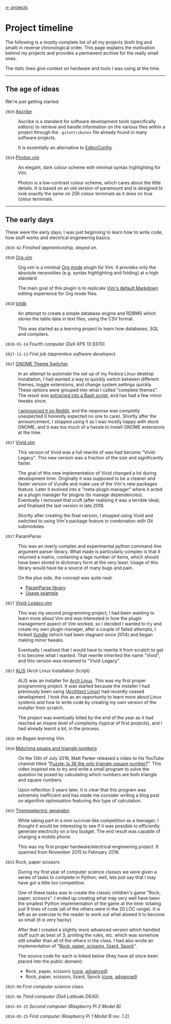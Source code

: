 <!-- METADATA
title: Project timeline
-->

[← projects](../)

# Project timeline

The following is a mostly complete list of all my projects (both big and small)
in reverse chronological order.  This page explains the motivation behind my
projects and provides a permanent archive for the really small ones.

The italic lines give context on hardware and tools I was using at the time.

---

## The age of ideas

We're just getting started.

<dl>

  <dt><code>2019</code> <a href="/projects/ascribe">Ascribe</a></dt>
  <dd><p>
  Ascribe is a standard for software development tools (specifically editors)
  to retrieve and handle information on the various files within a project
  through the <code>.gitattributes</code> file already found in many software
  projects.

  It is essentially an alternative to <a href="https://editorconfig.org/">EditorConfig</a>.
  </p></dd>


  <dt><code>2019</code> <a href="https://github.com/axvr/photon.vim">Photon.vim</a></dt>
  <dd><p>
  An elegant, dark colour scheme with minimal syntax highlighting for Vim.

  Photon is a low-contrast colour scheme, which cares about the little details.
  It is based on an old version of paramount and is designed to look exactly
  the same on 256 colour terminals as it does on true colour terminals.
  </p></dd>

</dl>

---

## The early days

These were the early days; I was just beginning to learn how to write code, how
stuff works and electrical engineering basics.


<dl>

  <dt><code>2019-02</code> <i>Finished apprenticeship, stayed on.</i></dt>
  <dd><p></p></dd>


  <dt><code>2018</code> <a href="https://github.com/axvr/org.vim">Org.vim</a></dt>
  <dd><p>
  Org.vim is a minimal <a href="https://orgmode.org/">Org mode</a> plugin for
  Vim. It provides only the absolute necessities (e.g. syntax highlighting and
  folding) at a high standard.

  The main goal of this plugin is to replicate
  <a href="https://github.com/tpope/vim-markdown/">Vim's default Markdown</a>
  editing experience for Org mode files.
  </p></dd>


  <dt><code>2018</code> <a href="https://github.com/axvr/txtdb">txtdb</a></dt>
  <dd><p>
  An attempt to create a simple database engine and RDBMS which stores the
  table data in text files, using the CSV format.

  This was started as a learning project to learn how databases, SQL and
  compilers.
  </p></dd>


  <dt><code>2018-01-24</code> <i>Fourth computer (Dell XPS 13 9370).</i></dt>
  <dd><p></p></dd>


  <dt><code>2017-11-13</code> <i>First job (apprentice software developer).</i></dt>
  <dd><p></p></dd>


  <dt><code>2017</code> <a href="assets/gnome-theme.sh">GNOME Theme Switcher</a></dt>
  <dd><p>
  In an attempt to automate the set up of my Fedora Linux desktop installation,
  I had wanted a way to quickly switch between different themes, toggle
  extensions, and change system settings quickly. These options were grouped
  into what I called "complete themes". The result was <a href="assets/gnome-theme.sh">extracted
  into a Bash script</a>, and has had a few minor tweaks since.

  <a href="https://www.reddit.com/r/unixporn/comments/73l9qg/gnome_script_to_switch_gnome_themes/">I
  announced it on Reddit</a>, and the response was completly unexpected (I
  honestly expected no one to care). Shortly after the announcement, I stopped
  using it as I was mostly happy with stock GNOME, and it was too much of a
  hassle to install GNOME extensions at the time.
  </p></dd>


  <dt><code>2017</code> <a href="https://github.com/axvr/vivid.vim">Vivid.vim</a></dt>
  <dd><p>
  This version of Vivid was a full rewrite of was had become "Vivid-Legacy".
  This new version was a fraction of the size and significantly faster.

  The goal of this new implementation of Vivid changed a lot during development
  time. Originally it was supposed to be a cleaner and faster version of Vundle
  and make use of the Vim's new packages feature. Later it evolved into a
  "meta-plugin manager" where it acted as a plugin manager for plugins (to
  manage dependencies). Eventually I removed that cruft (after realising it was
  a terrible idea), and finalised the last version in late 2018.

  Shortly after creating the final version, I stopped using Vivid and switched
  to using Vim's package feature in combination with Git submodules.
  </p></dd>


  <dt><code>2017</code> ParamParse</dt>
  <dd><p>
  This was an overly complex and experimental python command-line argument
  parser library. What made is particularly complex is that it returned a
  matrix, containing a lage number of items, which should have been stored in
  dictionary form at the very least. Usage of this library would have be a
  source of many bugs and pain.

  On the plus side, the concept was quite neat.

  <ul>
  <li><a href="assets/paramparse/pp.py">ParamParse library</a></li>
  <li><a href="assets/paramparse/ppexample.py">Usage example</a></li>
  </ul>
  </p></dd>


  <dt><code>2017</code> <a href="https://github.com/axvr/Vivid-Legacy.vim">Vivid-Legacy.vim</a></dt>
  <dd><p>
  This was my second programming project; I had been wanting to learn more
  about Vim and was interested in how the plugin management aspect of Vim
  worked, so I decided I wanted to try and create my own plugin manager, after
  a couple of failed attempts, I forked <a href="https://github.com/VundleVim/Vundle.vim">Vundle</a>
  (which had been stagnant since 2014) and began making minor tweaks.

  Eventually I realised that I would have to rewrite it from scratch to get it
  to become what I wanted. That rewrite inherited the name "Vivid", and this
  version was renamed to "Vivid-Legacy".
  </p></dd>


  <dt><code>2017</code> <a href="https://github.com/axvr/alis">ALIS</a> (Arch Linux Installation Script)</dt> 
  <dd><p>
  ALIS was an installer for <a href="https://www.archlinux.org/">Arch
  Linux</a>.  This was my first proper programming project. It was started
  because the installer I had previously been using
  (<a href="https://sourceforge.net/projects/architect-linux/">Architect Linux</a>)
  had recently ceased development. I took this as an opportunity to learn more
  about Linux systems and how to write code by creating my own version of the
  installer from scratch.

  The project was eventually killed by the end of the year as it had reached an
  insane level of complexity (typical of first projects), and I had already
  learnt a lot, in the process.
  </p></dd>


  <dt><code>2016-09</code> <i>Began learning Vim.</i></dt>
  <dd><p></p></dd>


  <dt><code>2016</code> <a href="assets/sqrandtrinums.py">Matching square and triangle numbers</a></dt>
  <dd><p>
  On the 13th of July 2016, Matt Parker released a video to his YouTube channel
  titled "<a href="https://www.youtube.com/watch?v=Gh8h8MJFFdI">Puzzle: Is 36
  the only triangle-square number?</a>". This video inspired me to try and
  write a small program to solve the question he posed by calculating which
  numbers are both triangle and square numbers.

  Upon reflection 3 years later, it is clear that this program was extremely
  inefficient and has made me consider writing a blog post on algorithm
  optimisation featuring this type of calculation.
  </p></dd>


  <dt><code>2015</code> <a href="/projects/teg">Thermoelectric generator</a></dt>
  <dd><p>
  While taking part in a mini survival-like competition as a teenager, I
  thought it would be interesting to see if it was possible to efficiently
  generate electricity on a tiny budget. The end result was capable of charging
  a mobile phone.

  This was my first proper hardware/electrical engineering project. It spanned
  from November 2015 to February 2016.
  </p></dd>


  <dt><code>2015</code> Rock, paper scissors</dt>
  <dd><p>
  During my first year of computer science classes we were given a series of
  tasks to complete in Python; well, lets just say that I may have got a little
  <i>too</i> competitive.

  One of these tasks was to create the classic children's game "Rock, paper,
  scissors". I ended up creating what may very well have been the smallest
  Python implementation of the game at the time: totaling just 9 lines of code
  (all of the others were in the 20 LOC range). It is left as an exercise to
  the reader to work out what alowed it to become so small (it is very hacky).

  After that I created a slightly more advanced version which handled stuff
  such as best of 3, printing the rules, etc. which was somehow still smaller
  than all of the others in the class. I had also wrote an implementation of
  "<a href="http://www.samkass.com/theories/RPSSL.html">Rock, paper, scissors, lizard, Spock</a>".

  The source code for each is linked below (they have all since been placed
  into the public domain):

  <ul>
  <li>Rock, paper, scissors (<a href="assets/rps/rps_core.py">core</a>,
  <a href="assets/rps/rps_adv.py">advanced</a>)</li>
  <li>Rock, paper, scissors, lizard, Spock (<a href="assets/rps/rpsls_core.py">core</a>,
  <a href="assets/rps/rpsls_adv.py">advanced</a>)</li>
  </ul>
  </p></dd>


  <dt><code>2015-09</code> <i>First computer science class.</i></dt>
  <dd><p></p></dd>


  <dt><code>2015-06</code> <i>Third computer (Dell Latitude D630).</i></dt>
  <dd><p></p></dd>


  <dt><code>2015-05-25</code> <i>Second computer (Raspberry Pi 2 Model B).</i></dt>
  <dd><p></p></dd>


  <dt><code>2014-05-25</code> <i>First computer (Raspberry Pi 1 Model B rev. 1.2).</i></dt>
  <dd><p></p></dd>

</dl>
